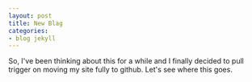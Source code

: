 ```yaml
---
layout: post
title: New Blag
categories:
- blog jekyll
---
```


So, I've been thinking about this for a while and I finally decided to pull trigger on moving my site fully to github. Let's see where this goes.
